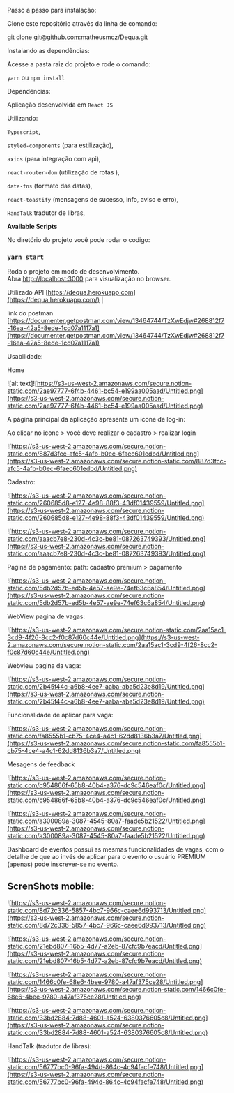 Passo a passo para instalação:

Clone este repositório através da linha de comando:

git clone [git@github.com](mailto:git@github.com):matheusmcz/Dequa.git

Instalando as dependências:

Acesse a pasta raiz do projeto e rode o comando:

`yarn` ou `npm install`

Dependências:

Aplicação desenvolvida em `React JS`

Utilizando:

`Typescript`, 

`styled-components` (para estilização), 

`axios` (para integração com api),

`react-router-dom` (utilização de rotas ),

`date-fns` (formato das datas),

`react-toastify` (mensagens de sucesso, info, aviso e erro),

 `HandTalk` tradutor de libras,

**Available Scripts**

No diretório do projeto você pode rodar o codigo:

### **`yarn start`**

Roda o projeto em modo de desenvolvimento. Abra [http://localhost:3000](http://localhost:3000/) para visualização no browser.

Utilizado API [https://dequa.herokuapp.com](https://dequa.herokuapp.com/) |  

link do postman [https://documenter.getpostman.com/view/13464744/TzXwEdjw#268812f7-16ea-42a5-8ede-1cd07a1117a1](https://documenter.getpostman.com/view/13464744/TzXwEdjw#268812f7-16ea-42a5-8ede-1cd07a1117a1)

Usabilidade:

Home

![alt text]![https://s3-us-west-2.amazonaws.com/secure.notion-static.com/2ae97777-6f4b-4461-bc54-e199aa005aad/Untitled.png](https://s3-us-west-2.amazonaws.com/secure.notion-static.com/2ae97777-6f4b-4461-bc54-e199aa005aad/Untitled.png)

A página principal da aplicação apresenta um icone de log-in:

Ao clicar no icone > você deve realizar o cadastro > realizar login

![https://s3-us-west-2.amazonaws.com/secure.notion-static.com/887d3fcc-afc5-4afb-b0ec-6faec601edbd/Untitled.png](https://s3-us-west-2.amazonaws.com/secure.notion-static.com/887d3fcc-afc5-4afb-b0ec-6faec601edbd/Untitled.png)

Cadastro:

![https://s3-us-west-2.amazonaws.com/secure.notion-static.com/260685d8-e127-4e98-88f3-43df01439559/Untitled.png](https://s3-us-west-2.amazonaws.com/secure.notion-static.com/260685d8-e127-4e98-88f3-43df01439559/Untitled.png)

![https://s3-us-west-2.amazonaws.com/secure.notion-static.com/aaacb7e8-230d-4c3c-be81-087263749393/Untitled.png](https://s3-us-west-2.amazonaws.com/secure.notion-static.com/aaacb7e8-230d-4c3c-be81-087263749393/Untitled.png)

Pagina de pagamento: path: cadastro premium > pagamento

![https://s3-us-west-2.amazonaws.com/secure.notion-static.com/5db2d57b-ed5b-4e57-ae9e-74ef63c6a854/Untitled.png](https://s3-us-west-2.amazonaws.com/secure.notion-static.com/5db2d57b-ed5b-4e57-ae9e-74ef63c6a854/Untitled.png)

WebView pagina de vagas:

![https://s3-us-west-2.amazonaws.com/secure.notion-static.com/2aa15ac1-3cd9-4f26-8cc2-f0c87d60c44e/Untitled.png](https://s3-us-west-2.amazonaws.com/secure.notion-static.com/2aa15ac1-3cd9-4f26-8cc2-f0c87d60c44e/Untitled.png)

Webview pagina da vaga:

![https://s3-us-west-2.amazonaws.com/secure.notion-static.com/2b45f44c-a6b8-4ee7-aaba-aba5d23e8d19/Untitled.png](https://s3-us-west-2.amazonaws.com/secure.notion-static.com/2b45f44c-a6b8-4ee7-aaba-aba5d23e8d19/Untitled.png)

Funcionalidade de aplicar para vaga: 

![https://s3-us-west-2.amazonaws.com/secure.notion-static.com/fa8555b1-cb75-4ce4-a4c1-62dd8136b3a7/Untitled.png](https://s3-us-west-2.amazonaws.com/secure.notion-static.com/fa8555b1-cb75-4ce4-a4c1-62dd8136b3a7/Untitled.png)

Mesagens de feedback

![https://s3-us-west-2.amazonaws.com/secure.notion-static.com/c954866f-65b8-40b4-a376-dc9c546eaf0c/Untitled.png](https://s3-us-west-2.amazonaws.com/secure.notion-static.com/c954866f-65b8-40b4-a376-dc9c546eaf0c/Untitled.png)

![https://s3-us-west-2.amazonaws.com/secure.notion-static.com/a300089a-3087-4545-80a7-faade5b21522/Untitled.png](https://s3-us-west-2.amazonaws.com/secure.notion-static.com/a300089a-3087-4545-80a7-faade5b21522/Untitled.png)

Dashboard de eventos possui as mesmas funcionalidades de vagas, com o detalhe de que ao invés de aplicar para o evento o usuário PREMIUM (apenas) pode inscrever-se no evento.

## ScrenShots mobile:

![https://s3-us-west-2.amazonaws.com/secure.notion-static.com/8d72c336-5857-4bc7-966c-caee6d993713/Untitled.png](https://s3-us-west-2.amazonaws.com/secure.notion-static.com/8d72c336-5857-4bc7-966c-caee6d993713/Untitled.png)

![https://s3-us-west-2.amazonaws.com/secure.notion-static.com/21ebd807-16b5-4d77-a2eb-87cfc9b7eacd/Untitled.png](https://s3-us-west-2.amazonaws.com/secure.notion-static.com/21ebd807-16b5-4d77-a2eb-87cfc9b7eacd/Untitled.png)

![https://s3-us-west-2.amazonaws.com/secure.notion-static.com/1466c0fe-68e6-4bee-9780-a47af375ce28/Untitled.png](https://s3-us-west-2.amazonaws.com/secure.notion-static.com/1466c0fe-68e6-4bee-9780-a47af375ce28/Untitled.png)

![https://s3-us-west-2.amazonaws.com/secure.notion-static.com/33bd2884-7d88-4601-a524-6380376605c8/Untitled.png](https://s3-us-west-2.amazonaws.com/secure.notion-static.com/33bd2884-7d88-4601-a524-6380376605c8/Untitled.png)

HandTalk (tradutor de libras):

![https://s3-us-west-2.amazonaws.com/secure.notion-static.com/56777bc0-96fa-494d-864c-4c94facfe748/Untitled.png](https://s3-us-west-2.amazonaws.com/secure.notion-static.com/56777bc0-96fa-494d-864c-4c94facfe748/Untitled.png)
